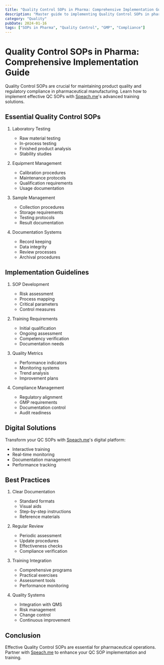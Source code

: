 ```yaml
---
title: "Quality Control SOPs in Pharma: Comprehensive Implementation Guide"
description: "Master guide to implementing Quality Control SOPs in pharmaceutical manufacturing - ensure compliance and product quality"
category: "Quality"
pubDate: 2024-01-16
tags: ["SOPs in Pharma", "Quality Control", "GMP", "Compliance"]
---
```


# Quality Control SOPs in Pharma: Comprehensive Implementation Guide

Quality Control SOPs are crucial for maintaining product quality and regulatory compliance in pharmaceutical manufacturing. Learn how to implement effective QC SOPs with [Speach.me](https://speach.me/)'s advanced training solutions.

## Essential Quality Control SOPs

1. Laboratory Testing
   - Raw material testing
   - In-process testing
   - Finished product analysis
   - Stability studies

2. Equipment Management
   - Calibration procedures
   - Maintenance protocols
   - Qualification requirements
   - Usage documentation

3. Sample Management
   - Collection procedures
   - Storage requirements
   - Testing protocols
   - Result documentation

4. Documentation Systems
   - Record keeping
   - Data integrity
   - Review processes
   - Archival procedures

## Implementation Guidelines

1. SOP Development
   - Risk assessment
   - Process mapping
   - Critical parameters
   - Control measures

2. Training Requirements
   - Initial qualification
   - Ongoing assessment
   - Competency verification
   - Documentation needs

3. Quality Metrics
   - Performance indicators
   - Monitoring systems
   - Trend analysis
   - Improvement plans

4. Compliance Management
   - Regulatory alignment
   - GMP requirements
   - Documentation control
   - Audit readiness

## Digital Solutions

Transform your QC SOPs with [Speach.me](https://speach.me/)'s digital platform:
- Interactive training
- Real-time monitoring
- Documentation management
- Performance tracking

## Best Practices

1. Clear Documentation
   - Standard formats
   - Visual aids
   - Step-by-step instructions
   - Reference materials

2. Regular Review
   - Periodic assessment
   - Update procedures
   - Effectiveness checks
   - Compliance verification

3. Training Integration
   - Comprehensive programs
   - Practical exercises
   - Assessment tools
   - Performance monitoring

4. Quality Systems
   - Integration with QMS
   - Risk management
   - Change control
   - Continuous improvement

## Conclusion

Effective Quality Control SOPs are essential for pharmaceutical operations. Partner with [Speach.me](https://speach.me/) to enhance your QC SOP implementation and training.